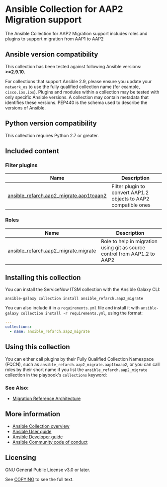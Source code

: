 # Ansible Collection for AAP2 Migration support

The Ansible Collection for AAP2 Migration support includes roles and plugins to support migration from AAP1 to AAP2

<!--start requires_ansible-->
## Ansible version compatibility

This collection has been tested against following Ansible versions: **>=2.9.10**.

For collections that support Ansible 2.9, please ensure you update your `network_os` to use the
fully qualified collection name (for example, `cisco.ios.ios`). 
Plugins and modules within a collection may be tested with only specific Ansible versions.
A collection may contain metadata that identifies these versions.
PEP440 is the schema used to describe the versions of Ansible.
<!--end requires_ansible-->

## Python version compatibility

This collection requires Python 2.7 or greater.

## Included content

<!--start collection content-->
### Filter plugins
Name | Description
--- | ---
[ansible_refarch.aap2_migrate.aap1toaap2]()|Filter plugin to convert AAP1.2 objects to AAP2 compatible ones

### Roles
Name | Description
--- | ---
[ansible_refarch.aap2_migrate.migrate]()| Role to help in migration using git as source control from AAP1.2 to AAP2


<!--end collection content-->

## Installing this collection

You can install the ServiceNow ITSM collection with the Ansible Galaxy CLI:

    ansible-galaxy collection install ansible_refarch.aap2_migrate

You can also include it in a `requirements.yml` file and install it with `ansible-galaxy collection install -r requirements.yml`, using the format:

```yaml
---
collections:
  - name: ansible_refarch.aap2_migrate
```

## Using this collection

You can either call plugins by their Fully Qualified Collection Namespace (FQCN), such as `ansible_refarch.aap2_migrate.aap1toaap2`, or you can call roles by their short name if you list the `ansible_refarch.aap2_migrate` collection in the playbook's `collections` keyword:



### See Also:

* [Migration Reference Architecture]()


## More information

- [Ansible Collection overview](https://github.com/ansible-collections/overview)
- [Ansible User guide](https://docs.ansible.com/ansible/latest/user_guide/index.html)
- [Ansible Developer guide](https://docs.ansible.com/ansible/latest/dev_guide/index.html)
- [Ansible Community code of conduct](https://docs.ansible.com/ansible/latest/community/code_of_conduct.html)

## Licensing

GNU General Public License v3.0 or later.

See [COPYING](https://www.gnu.org/licenses/gpl-3.0.txt) to see the full text.

